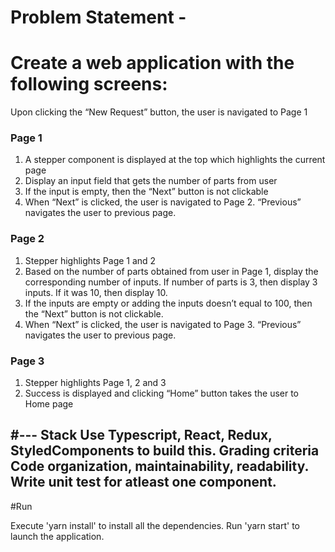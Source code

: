 # Problem Statement -

# Create a web application with the following screens:

Upon clicking the “New Request” button, the user is navigated to Page 1

### Page 1
1) A stepper component is displayed at the top which highlights the current page
2) Display an input field that gets the number of parts from user
3) If the input is empty, then the “Next” button is not clickable
4) When “Next” is clicked, the user is navigated to Page 2. “Previous” navigates the user to previous
page.

### Page 2
1) Stepper highlights Page 1 and 2
2) Based on the number of parts obtained from user in Page 1, display the corresponding number of
inputs. If number of parts is 3, then display 3 inputs. If it was 10, then display 10.
3) If the inputs are empty or adding the inputs doesn’t equal to 100, then the “Next” button is not
clickable.
4) When “Next” is clicked, the user is navigated to Page 3. “Previous” navigates the user to previous
page.

### Page 3
1) Stepper highlights Page 1, 2 and 3
2) Success is displayed and clicking “Home” button takes the user to Home page

#---
Stack
Use Typescript, React, Redux, StyledComponents to build this.
Grading criteria
Code organization, maintainability, readability.
Write unit test for atleast one component.
---

#Run

Execute 'yarn install' to install all the dependencies.
Run 'yarn start' to launch the application.
